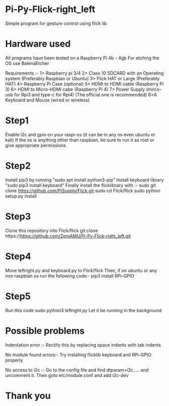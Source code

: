 # Pi-Py-Flick-right_left
Simple program for gesture control using flick lib
# Hardware used
All programs have been tested on a Raspberry Pi 4b - 4gb
For etching the OS use BalenaEtcher

Requirements :-
1> Raspberry pi 3/4
2> Class 10 SDCARD with an Operating system (Preferably Raspbian or Ubuntu) 
3> Flick HAT or Large (Preferably HAT)
4> Raspberry Pi Case (optional)
5> HDMI to HDMI cable (Raspberry Pi 3)
6> HDMI to Micro-HDMI cabe (Raspberry Pi 4)
7> Power Supply (mirco-usb for Rpi3 and type-c for Rpi4) (The official one is recommended)
8>A Keyboard and Mouse (wired or wireless)
# Step1
Enable i2c and gpio on your raspi-os (it can be in any os even ubuntu or kali)
If the os is anything other than raspbian, be sure to run it as root or give appropriate permissions
# Step2
Install pip3 by running "sudo apt install python3-pip"
Install keyboard library "sudo pip3 install keyboard"
Finally install the flicklibrary with :-
sudo git clone https://github.com/PiSupply/Flick.git 
sudo cd Flick/flick 
sudo python setup.py install 
# Step3
Clone this repository into Flick/flick
git clone https://https://github.com/ZeroAMU/Pi-Py-Flick-right_left.git
# Step4
Move leftright.py and keyboard.py to Flick/flick
Then, if on ubuntu or any non raspbian os run the following code:-
pip3 install RPi-GPIO
# Step5
Run this code
sudo python3 leftright.py
Let it be running in the background 

# Possible problems

Indentation error :-
Rectify this by replacing space indents with tab indents

No module found errors:-
Try installing flicklib keyboard and RPi-GPIO properly

No access to i2c :-
Go to the config file and find dtparam=i2c..... and uncomment it.
Then goto etc/module.conf and add i2c-dev

#                                                            Thank you
